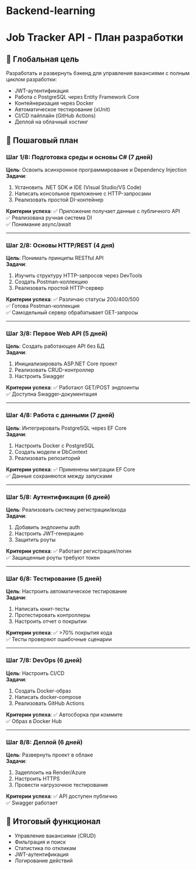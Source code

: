 # Backend-learning
# Job Tracker API - План разработки

## 🎯 Глобальная цель
Разработать и развернуть бэкенд для управления вакансиями с полным циклом разработки:

- JWT-аутентификация
- Работа с PostgreSQL через Entity Framework Core
- Контейнеризация через Docker
- Автоматическое тестирование (xUnit)
- CI/CD пайплайн (GitHub Actions)
- Деплой на облачный хостинг

## 📝 Пошаговый план

### Шаг 1/8: Подготовка среды и основы C# (7 дней)
**Цель**: Освоить асинхронное программирование и Dependency Injection  
**Задачи**:
1. Установить .NET SDK и IDE (Visual Studio/VS Code)
2. Написать консольное приложение с HTTP-запросами
3. Реализовать простой DI-контейнер

**Критерии успеха**:
✅ Приложение получает данные с публичного API  
✅ Реализована ручная система DI  
✅ Понимание async/await  

---

### Шаг 2/8: Основы HTTP/REST (4 дня)
**Цель**: Понимать принципы RESTful API  
**Задачи**:
1. Изучить структуру HTTP-запросов через DevTools
2. Создать Postman-коллекцию
3. Реализовать простой HTTP-сервер

**Критерии успеха**:
✅ Различаю статусы 200/400/500  
✅ Готова Postman-коллекция  
✅ Самодельный сервер обрабатывает GET-запросы  

---

### Шаг 3/8: Первое Web API (5 дней)
**Цель**: Создать работающее API без БД  
**Задачи**:
1. Инициализировать ASP.NET Core проект
2. Реализовать CRUD-контроллер
3. Настроить Swagger

**Критерии успеха**:
✅ Работают GET/POST эндпоинты  
✅ Доступна Swagger-документация  

---

### Шаг 4/8: Работа с данными (7 дней)
**Цель**: Интегрировать PostgreSQL через EF Core  
**Задачи**:
1. Настроить Docker с PostgreSQL
2. Создать модели и DbContext
3. Реализовать репозиторий

**Критерии успеха**:
✅ Применены миграции EF Core  
✅ Данные сохраняются между запусками  

---

### Шаг 5/8: Аутентификация (6 дней)
**Цель**: Реализовать систему регистрации/входа  
**Задачи**:
1. Добавить эндпоинты auth
2. Настроить JWT-генерацию
3. Защитить роуты

**Критерии успеха**:
✅ Работает регистрация/логин  
✅ Защищенные роуты требуют токен  

---

### Шаг 6/8: Тестирование (5 дней)
**Цель**: Настроить автоматическое тестирование  
**Задачи**:
1. Написать юнит-тесты
2. Протестировать контроллеры
3. Настроить отчет о покрытии

**Критерии успеха**:
✅ >70% покрытия кода  
✅ Тесты проверяют ошибочные сценарии  

---

### Шаг 7/8: DevOps (6 дней)
**Цель**: Настроить CI/CD  
**Задачи**:
1. Создать Docker-образ
2. Написать docker-compose
3. Реализовать GitHub Actions

**Критерии успеха**:
✅ Автосборка при коммите  
✅ Образ в Docker Hub  

---

### Шаг 8/8: Деплой (6 дней)
**Цель**: Развернуть проект в облаке  
**Задачи**:
1. Задеплоить на Render/Azure
2. Настроить HTTPS
3. Провести нагрузочное тестирование

**Критерии успеха**:
✅ API доступен публично  
✅ Swagger работает  

## 🚀 Итоговый функционал
- Управление вакансиями (CRUD)
- Фильтрация и поиск
- Статистика по откликам
- JWT-аутентификация
- Логирование действий